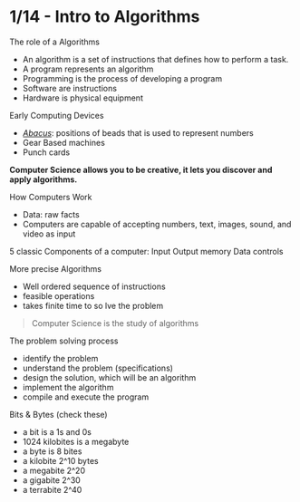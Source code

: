 # 1/14 - Intro to Algorithms

The role of a Algorithms
- An algorithm is a set of instructions that defines how to perform a task.
- A program represents an algorithm
- Programming is the process of developing a program
- Software are instructions
- Hardware is physical equipment

Early Computing Devices
- [*Abacus*](https://www.google.com/search?q=abacus&num=100&safe=off&espv=2&source=lnms&tbm=isch&sa=X&ei=pbu2VLn_J4ScgwTavIGYCw&ved=0CAgQ_AUoAQ&biw=1680&bih=915): positions of beads that is used to represent numbers
- Gear Based machines
- Punch cards

**Computer Science allows you to be creative, it lets you discover and apply algorithms.**

How Computers Work
- Data: raw facts
- Computers are capable of accepting numbers, text, images, sound, and video as input

5 classic Components of a computer: Input Output memory Data controls

More precise Algorithms
- Well ordered sequence of instructions
- feasible operations
- takes finite time to so lve the problem

> Computer Science is the study of algorithms

The problem solving process
- identify the problem
- understand the problem (specifications)
- design the solution, which will be an algorithm
- implement the algorithm
- compile and execute the program

Bits & Bytes (check these)
- a bit is a 1s and 0s
- 1024 kilobites is a megabyte
- a byte is 8 bites
- a kilobite 2^10 bytes
- a megabite 2^20
- a gigabite 2^30
- a terrabite 2^40
